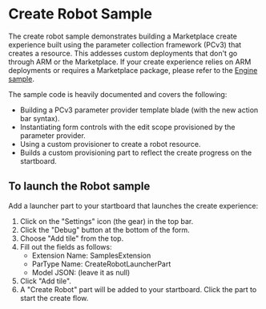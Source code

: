 ﻿
# Create Robot Sample
The create robot sample demonstrates building a Marketplace create experience built using the parameter collection framework (PCv3) that creates a resource. This addesses custom deployments that don't go through ARM or the Marketplace. If your create experience relies on ARM deployments or requires a Marketplace package, please refer to the [Engine sample](portalfx-create-engine-sample.md).

The sample code is heavily documented and covers the following:
* Building a PCv3 parameter provider template blade (with the new action bar syntax).
* Instantiating form controls with the edit scope provisioned by the parameter provider.
* Using a custom provisioner to create a robot resource.
* Builds a custom provisioning part to reflect the create progress on the startboard.

## To launch the Robot sample
Add a launcher part to your startboard that launches the create experience:
1. Click on the "Settings" icon (the gear) in the top bar.
2. Click the "Debug" button at the bottom of the form.
3. Choose "Add tile" from the top.
4. Fill out the fields as follows:
    * Extension Name: SamplesExtension
    * ParType Name: CreateRobotLauncherPart
    * Model JSON: (leave it as null)
5. Click "Add tile".
6. A "Create Robot" part will be added to your startboard. Click the part to start the create flow.